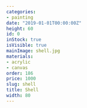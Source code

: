 ```yaml
---
categories:
- painting
date: "2019-01-01T00:00:00Z"
height: 60
id: 0
inStock: true
isVisible: true
mainImage: shell.jpg
materials:
- acrylic
- canvas
order: 186
price: 1000
slug: shell
title: Shell
width: 80
---
```


